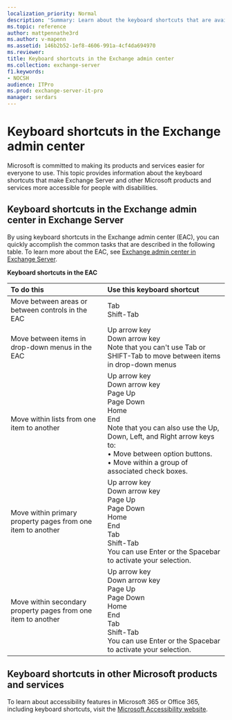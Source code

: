 ```yaml
---
localization_priority: Normal
description: 'Summary: Learn about the keyboard shortcuts that are available in the Exchange admin center in Exchange Server.'
ms.topic: reference
author: mattpennathe3rd
ms.author: v-mapenn
ms.assetid: 146b2b52-1ef8-4606-991a-4cf4da694970
ms.reviewer: 
title: Keyboard shortcuts in the Exchange admin center
ms.collection: exchange-server
f1.keywords:
- NOCSH
audience: ITPro
ms.prod: exchange-server-it-pro
manager: serdars
---
```


# Keyboard shortcuts in the Exchange admin center

Microsoft is committed to making its products and services easier for everyone to use. This topic provides information about the keyboard shortcuts that make Exchange Server and other Microsoft products and services more accessible for people with disabilities.

## Keyboard shortcuts in the Exchange admin center in Exchange Server

By using keyboard shortcuts in the Exchange admin center (EAC), you can quickly accomplish the common tasks that are described in the following table. To learn more about the EAC, see [Exchange admin center in Exchange Server](../architecture/client-access/exchange-admin-center.md).

**Keyboard shortcuts in the EAC**

|**To do this**|**Use this keyboard shortcut**|
|:-----|:-----|
|Move between areas or between controls in the EAC|Tab  <br/> Shift-Tab|
|Move between items in drop-down menus in the EAC|Up arrow key  <br/> Down arrow key  <br/> Note that you can't use Tab or SHIFT-Tab to move between items in drop-down menus|
|Move within lists from one item to another|Up arrow key  <br/> Down arrow key  <br/> Page Up  <br/> Page Down  <br/> Home  <br/> End  <br/> Note that you can also use the Up, Down, Left, and Right arrow keys to:  <br/> • Move between option buttons.  <br/> • Move within a group of associated check boxes.|
|Move within primary property pages from one item to another|Up arrow key  <br/> Down arrow key  <br/> Page Up  <br/> Page Down  <br/> Home  <br/> End  <br/> Tab  <br/> Shift-Tab  <br/> You can use Enter or the Spacebar to activate your selection.|
|Move within secondary property pages from one item to another|Up arrow key  <br/> Down arrow key  <br/> Page Up  <br/> Page Down  <br/> Home  <br/> End  <br/> Tab  <br/> Shift-Tab  <br/> You can use Enter or the Spacebar to activate your selection.|

## Keyboard shortcuts in other Microsoft products and services

To learn about accessibility features in Microsoft 365 or Office 365, including keyboard shortcuts, visit the [Microsoft Accessibility website](https://www.microsoft.com/accessibility/).
